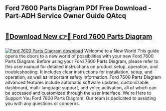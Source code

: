 ## Ford 7600 Parts Diagram PDf Free Download - Part-ADH Service Owner Guide QAtcq

# <h2><a href="http://dfiwjw9.blite.top/?on=Ford+7600+Parts+Diagram">🔗Download New 👉🔴 Ford 7600 Parts Diagram</a></h2>

[![Ford 7600 Parts Diagram download](https://i.imgur.com/lujVjoI.png)](http://dfiwjw9.blite.top/?on=Ford+7600+Parts+Diagram)
Welcome to a New World This guide opens the doors to a new world of possibilities with your new Ford 7600 Parts Diagram. Before using your Ford 7600 Parts Diagram, please refer to this user manual for detailed instructions on product setup, operation, and troubleshooting. It includes clear instructions for installation, setup, and operation, as well as important safety information. Ford 7600 Parts Diagram advanced features include automatic software updates, customizable dashboard, multi-language support, and voice activation, all of which can be accessed and customized through the user interface. We're Here to Support You Ford 7600 Parts Diagram. Our team is dedicated to assisting you with any questions or concerns.
